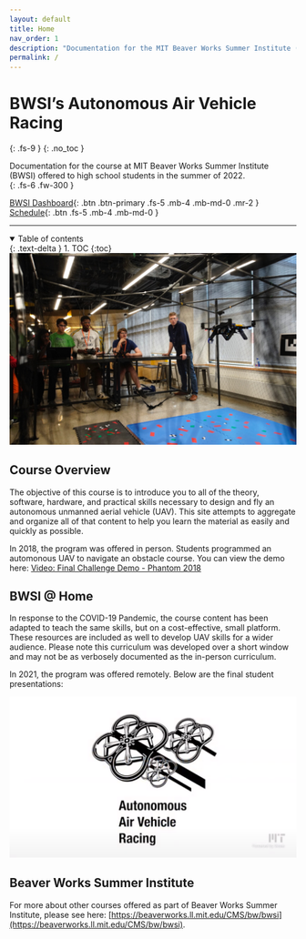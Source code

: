 ```yaml
---
layout: default
title: Home
nav_order: 1
description: "Documentation for the MIT Beaver Works Summer Institute (BWSI) Autonomous Air Vehicle Racing Course."
permalink: /
---
```


# BWSI’s Autonomous Air Vehicle Racing
{: .fs-9 }
{: .no_toc }

Documentation for the course at MIT Beaver Works Summer Institute (BWSI) offered to high school students in the summer of 2022.<br>
{: .fs-6 .fw-300 }

[BWSI Dashboard](https://beaverworks.ll.mit.edu/CMS/bw/dashboard){: .btn .btn-primary .fs-5 .mb-4 .mb-md-0 .mr-2 } [Schedule](https://docs.google.com/presentation/d/1ssPIMvRVrt4oSYZAanSwLEk75r6wTZ1rYXA6TrfarzE/edit?usp=sharing){: .btn .fs-5 .mb-4 .mb-md-0 }

---

<details open markdown="block">
  <summary>
    Table of contents
  </summary>
  {: .text-delta }
1. TOC
{:toc}
</details>

<div align="center"> 
    <img src="/assets/images/cover_photo.jpg" alt="Cover Photo" width="560" />
</div>

## Course Overview

The objective of this course is to introduce you to all of the theory, software, hardware, and practical skills necessary to design and fly an autonomous unmanned aerial vehicle (UAV). This site attempts to aggregate and organize all of that content to help you learn the material as easily and quickly as possible.

In 2018, the program was offered in person. Students programmed an automonous UAV to navigate an obstacle course. You can view the demo here: [Video: Final Challenge Demo - Phantom 2018](https://drive.google.com/open?id=1HsiDlrG2ZOzvFGZi6J3fCFllCGCw0ZoB)

## BWSI @ Home

In response to the COVID-19 Pandemic, the course content has been adapted to teach the same skills, but on a cost-effective, small platform. These resources are included as well to develop UAV skills for a wider audience. Please note this curriculum was developed over a short window and may not be as verbosely documented as the in-person curriculum.

In 2021, the program was offered remotely. Below are the final student presentations:

<div align="center"> 
  <a href="https://youtu.be/Z96mSpiJN-I" target="_blank" rel="noopener noreferrer" style= "text-decoration: none;">
    <img src="/assets/images/bwsi_virtual.png" alt="Cover Photo" width="560"/>
  </a> 
</div>

## Beaver Works Summer Institute

For more about other courses offered as part of Beaver Works Summer Institute, please see here: [https://beaverworks.ll.mit.edu/CMS/bw/bwsi](https://beaverworks.ll.mit.edu/CMS/bw/bwsi).